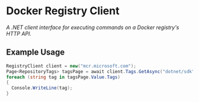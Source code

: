# Docker Registry Client

*A .NET client interface for executing commands on a Docker registry's HTTP API.*

## Example Usage

```csharp
RegistryClient client = new("mcr.microsoft.com");
Page<RepositoryTags> tagsPage = await client.Tags.GetAsync("dotnet/sdk");
foreach (string tag in tagsPage.Value.Tags)
{
  Console.WriteLine(tag);
}
```
